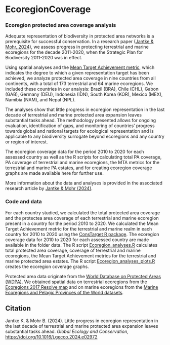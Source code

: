 # EcoregionCoverage

### Ecoregion protected area coverage analysis

Adequate representation of biodiversity in protected area networks is a prerequisite for successful conservation. In a research paper (<a href="https://doi.org/10.1016/j.gecco.2024.e02972">Jantke & Mohr, 2024</a>), we assess progress in protecting terrestrial and marine ecoregions for the decade 2011-2020, when the Strategic Plan for Biodiversity 2011-2020 was in effect. 

Using spatial analyses and the <a href="https://doi.org/10.1111/ddi.12853">Mean Target Achievement metric</a>, which indicates the degree to which a given representation target has been achieved, we analyze protected area coverage in nine countries from all continents, with a total of 173 terrestrial and 64 marine ecoregions. We included these countries in our analysis: Brazil (BRA), Chile (CHL), Gabon (GAB), Germany (DEU), Indonesia (IDN), South Korea (KOR), Mexico (MEX), Namibia (NAM), and Nepal (NPL).

The analyses show that little progress in ecoregion representation in the last decade of terrestrial and marine protected area expansion leaves substantial tasks ahead. The methodology presented allows for ongoing evaluation, identification of gaps, and monitoring of countries’ progress towards global and national targets for ecological representation and is applicable to any biodiversity surrogate beyond ecoregions and any country or region of interest.

The ecoregion coverage data for the period 2010 to 2020 for each assessed country as well as the R scripts for calculating total PA coverage, PA coverage of terrestrial and marine ecoregions, the MTA metrics for the terrestrial and marine PA estates, and for creating ecoregion coverage graphs are made available here for further use.

More information about the data and analyses is provided in the associated research article by <a href="https://doi.org/10.1016/j.gecco.2024.e02972" > Jantke & Mohr (2024)</a>. 

### Code and data

For each country studied, we calculated the total protected area coverage and the protectea area coverage of each terrestrial and marine ecoregion present in a country for the period 2010 to 2020. We calculated the Mean Target Achievement metric for the terrestrial and marine realm in each country for 2010 to 2020 using the <a href="https://github.com/KerstinJantke/ConsTarget/tree/master">ConsTarget R package</a>. The ecoregion coverage data for 2010 to 2020 for each assessed country are made available in the folder data<add link>. The R script <a href="https://github.com/KerstinJantke/EcoregionCoverage/blob/main/Ecoregion_analyses.R">Ecoregion_analyses.R</a> calculates total protected area coverage, coverage of terrestrial and marine ecoregions, the Mean Target Achievement metrics for the terrestrial and marine protected area estates. The R script <a href="https://github.com/KerstinJantke/EcoregionCoverage/blob/main/Ecoregion_analyses_plots.R">Ecoregion_analyses_plots.R</a> creates the ecoregion coverage graphs.

Protected area data originate from the <a href="https://www.protectedplanet.net/en/thematic-areas/wdpa?tab=WDPA">World Database on Protected Areas (WDPA)</a>. We obtained spatial data on terrestrial ecoregions from the <a href="https://ecoregions.appspot.com/">Ecoregions 2017 Resolve map</a> and on marine ecoregions from the <a href="https://data.unep-wcmc.org/datasets/38">Marine Ecoregions and Pelagic Provinces of the World datasets</a>.  

## Citation

Jantke K. & Mohr B. (2024). Little progress in ecoregion representation in the last decade of terrestrial and marine protected area expansion leaves substantial tasks ahead. <i>Global Ecology and Conservation</i>, https://doi.org/10.1016/j.gecco.2024.e02972
